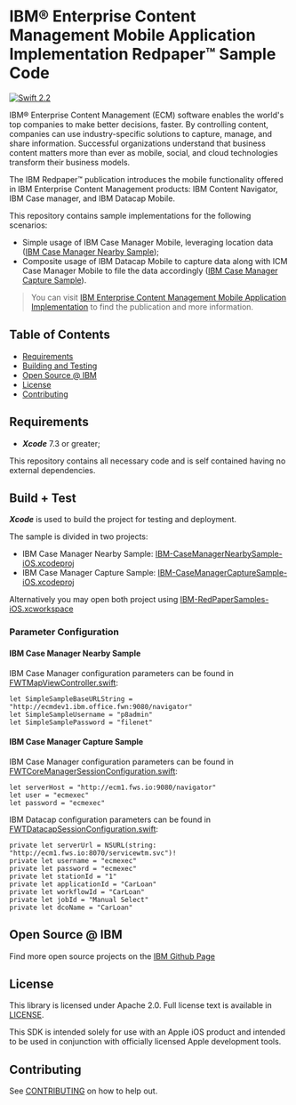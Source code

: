 # IBM® Enterprise Content Management Mobile Application Implementation Redpaper™ Sample Code

[![Swift 2.2](https://img.shields.io/badge/Swift-2.2-green.svg?style=flat)](https://developer.apple.com/swift/)

IBM® Enterprise Content Management (ECM) software enables the world's top companies to make better decisions, faster. By controlling content, companies can use industry-specific solutions to capture, manage, and share information. Successful organizations understand that business content matters more than ever as mobile, social, and cloud technologies transform their business models.

The IBM Redpaper™ publication introduces the mobile functionality offered in IBM Enterprise Content Management products: IBM Content Navigator, IBM Case manager, and IBM Datacap Mobile.

This repository contains sample implementations for the following scenarios:

* Simple usage of IBM Case Manager Mobile, leveraging location data ([IBM Case Manager Nearby Sample](IBM-CaseManagerNearbySample-iOS));
* Composite usage of IBM Datacap Mobile to capture data along with ICM Case Manager Mobile to file the data accordingly ([IBM Case Manager Capture Sample](IBM-CaseManagerCaptureSample-iOS)).

>You can visit [IBM Enterprise Content Management Mobile Application Implementation](http://www.redbooks.ibm.com/abstracts/redp5255.html) to find the publication and more information.

## Table of Contents
* [Requirements](#Requirements)
* [Building and Testing](#build--test)
* [Open Source @ IBM](#open-source--ibm)
* [License](#license)
* [Contributing](#contributing)

## Requirements

* ***Xcode*** 7.3 or greater;

This repository contains all necessary code and is self contained having no external dependencies.

## Build + Test

***Xcode*** is used to build the project for testing and deployment.

The sample is divided in two projects:

* IBM Case Manager Nearby Sample: [IBM-CaseManagerNearbySample-iOS.xcodeproj](IBM-CaseManagerNearbySample-iOS/IBM-CaseManagerNearbySample-iOS.xcodeproj)
* IBM Case Manager Capture Sample: [IBM-CaseManagerCaptureSample-iOS.xcodeproj](IBM-CaseManagerCaptureSample-iOS/IBM-CaseManagerCaptureSample-iOS.xcodeproj)

Alternatively you may open both project using [IBM-RedPaperSamples-iOS.xcworkspace](IBM-RedPaperSamples-iOS.xcworkspace)

### Parameter Configuration

#### IBM Case Manager Nearby Sample

IBM Case Manager configuration parameters can be found in [FWTMapViewController.swift](IBM-CaseManagerNearbySample-iOS/IBM-CaseManagerNearbySample-iOS/UI/FWTMapViewController.swift):

    let SimpleSampleBaseURLString = "http://ecmdev1.ibm.office.fwn:9080/navigator"  
    let SimpleSampleUsername = "p8admin"  
    let SimpleSamplePassword = "filenet"

#### IBM Case Manager Capture Sample

IBM Case Manager configuration parameters can be found in [FWTCoreManagerSessionConfiguration.swift](IBM-CaseManagerCaptureSample-iOS/IBM-CaseManagerCaptureSample-iOS/Service/FWTCoreManagerSessionConfiguration.swift):

    let serverHost = "http://ecm1.fws.io:9080/navigator"
    let user = "ecmexec"
    let password = "ecmexec"

IBM Datacap configuration parameters can be found in [FWTDatacapSessionConfiguration.swift](IBM-CaseManagerCaptureSample-iOS/IBM-CaseManagerCaptureSample-iOS/Service/FWTDatacapSessionConfiguration.swift):

    private let serverUrl = NSURL(string: "http://ecm1.fws.io:8070/servicewtm.svc")!
    private let username = "ecmexec"
    private let password = "ecmexec"
    private let stationId = "1"
    private let applicationId = "CarLoan"
    private let workflowId = "CarLoan"
    private let jobId = "Manual Select"
    private let dcoName = "CarLoan"

## Open Source @ IBM
Find more open source projects on the [IBM Github Page](http://ibm.github.io/)

## License

This library is licensed under Apache 2.0. Full license text is
available in [LICENSE](LICENSE).

This SDK is intended solely for use with an Apple iOS product and intended to be used in conjunction with officially licensed Apple development tools.

## Contributing

See [CONTRIBUTING](CONTRIBUTING.md) on how to help out.
